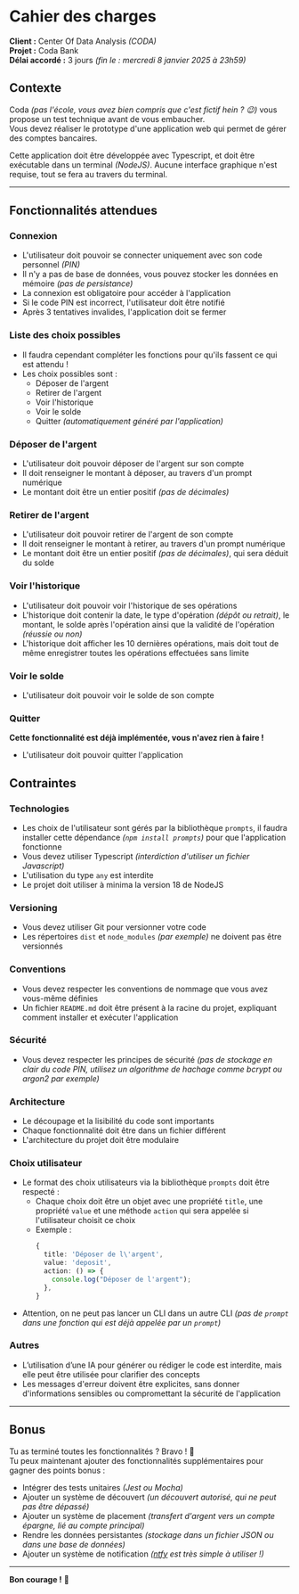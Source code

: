 # Cahier des charges

**Client :** Center Of Data Analysis _(CODA)_  
**Projet :** Coda Bank  
**Délai accordé :** 3 jours _(fin le : mercredi 8 janvier 2025 à 23h59)_

## Contexte

Coda _(pas l'école, vous avez bien compris que c'est fictif hein ? 😉)_ vous propose un test technique avant de vous embaucher.  
Vous devez réaliser le prototype d'une application web qui permet de gérer des comptes bancaires.

Cette application doit être développée avec Typescript, et doit être exécutable dans un terminal _(NodeJS)_. Aucune interface graphique n'est requise, tout se fera au travers du terminal.

---

## Fonctionnalités attendues

### Connexion

- L'utilisateur doit pouvoir se connecter uniquement avec son code personnel _(PIN)_
- Il n'y a pas de base de données, vous pouvez stocker les données en mémoire _(pas de persistance)_
- La connexion est obligatoire pour accéder à l'application
- Si le code PIN est incorrect, l'utilisateur doit être notifié
- Après 3 tentatives invalides, l'application doit se fermer

### Liste des choix possibles

- Il faudra cependant compléter les fonctions pour qu'ils fassent ce qui est attendu !
- Les choix possibles sont :
  - Déposer de l'argent
  - Retirer de l'argent
  - Voir l'historique
  - Voir le solde
  - Quitter _(automatiquement généré par l'application)_

### Déposer de l'argent

- L'utilisateur doit pouvoir déposer de l'argent sur son compte
- Il doit renseigner le montant à déposer, au travers d'un prompt numérique
- Le montant doit être un entier positif _(pas de décimales)_

### Retirer de l'argent

- L'utilisateur doit pouvoir retirer de l'argent de son compte
- Il doit renseigner le montant à retirer, au travers d'un prompt numérique
- Le montant doit être un entier positif _(pas de décimales)_, qui sera déduit du solde

### Voir l'historique

- L'utilisateur doit pouvoir voir l'historique de ses opérations
- L'historique doit contenir la date, le type d'opération _(dépôt ou retrait)_, le montant, le solde après l'opération ainsi que la validité de l'opération _(réussie ou non)_
- L'historique doit afficher les 10 dernières opérations, mais doit tout de même enregistrer toutes les opérations effectuées sans limite

### Voir le solde

- L'utilisateur doit pouvoir voir le solde de son compte

### Quitter

**Cette fonctionnalité est déjà implémentée, vous n'avez rien à faire !**

- L'utilisateur doit pouvoir quitter l'application

## Contraintes

### Technologies

- Les choix de l'utilisateur sont gérés par la bibliothèque `prompts`, il faudra installer cette dépendance _(`npm install prompts`)_ pour que l'application fonctionne
- Vous devez utiliser Typescript _(interdiction d'utiliser un fichier Javascript)_
- L'utilisation du type `any` est interdite
- Le projet doit utiliser à minima la version 18 de NodeJS

### Versioning

- Vous devez utiliser Git pour versionner votre code
- Les répertoires `dist` et `node_modules` _(par exemple)_ ne doivent pas être versionnés

### Conventions

- Vous devez respecter les conventions de nommage que vous avez vous-même définies
- Un fichier `README.md` doit être présent à la racine du projet, expliquant comment installer et exécuter l'application

### Sécurité

- Vous devez respecter les principes de sécurité _(pas de stockage en clair du code PIN, utilisez un algorithme de hachage comme bcrypt ou argon2 par exemple)_

### Architecture

- Le découpage et la lisibilité du code sont importants
- Chaque fonctionnalité doit être dans un fichier différent
- L'architecture du projet doit être modulaire

### Choix utilisateur

- Le format des choix utilisateurs via la bibliothèque `prompts` doit être respecté :
  - Chaque choix doit être un objet avec une propriété `title`, une propriété `value` et une méthode `action` qui sera appelée si l'utilisateur choisit ce choix
  - Exemple :
    ```typescript
    {
      title: 'Déposer de l\'argent',
      value: 'deposit',
      action: () => {
        console.log("Déposer de l'argent");
      },
    }
    ```
- Attention, on ne peut pas lancer un CLI dans un autre CLI _(pas de `prompt` dans une fonction qui est déjà appelée par un `prompt`)_

### Autres

- L’utilisation d’une IA pour générer ou rédiger le code est interdite, mais elle peut être utilisée pour clarifier des concepts
- Les messages d'erreur doivent être explicites, sans donner d'informations sensibles ou compromettant la sécurité de l'application

---

## Bonus

Tu as terminé toutes les fonctionnalités ? Bravo ! 🎉  
Tu peux maintenant ajouter des fonctionnalités supplémentaires pour gagner des points bonus :

- Intégrer des tests unitaires _(Jest ou Mocha)_
- Ajouter un système de découvert _(un découvert autorisé, qui ne peut pas être dépassé)_
- Ajouter un système de placement _(transfert d'argent vers un compte épargne, lié au compte principal)_
- Rendre les données persistantes _(stockage dans un fichier JSON ou dans une base de données)_
- Ajouter un système de notification _([ntfy](https://ntfy.sh/) est très simple à utiliser !)_

---

**Bon courage !** 🚀
